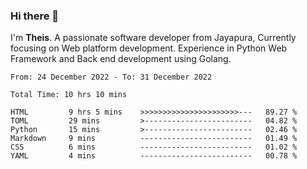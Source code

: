 ### Hi there 👋

I'm <b>Theis</b>. A passionate software developer from Jayapura, Currently focusing on Web platform development. Experience in Python Web Framework and Back end development using Golang.

 
 <!--START_SECTION:waka-->

```text
From: 24 December 2022 - To: 31 December 2022

Total Time: 10 hrs 10 mins

HTML         9 hrs 5 mins    >>>>>>>>>>>>>>>>>>>>>>---   89.27 %
TOML         29 mins         >------------------------   04.82 %
Python       15 mins         >------------------------   02.46 %
Markdown     9 mins          -------------------------   01.49 %
CSS          6 mins          -------------------------   01.02 %
YAML         4 mins          -------------------------   00.78 %
```

<!--END_SECTION:waka-->

